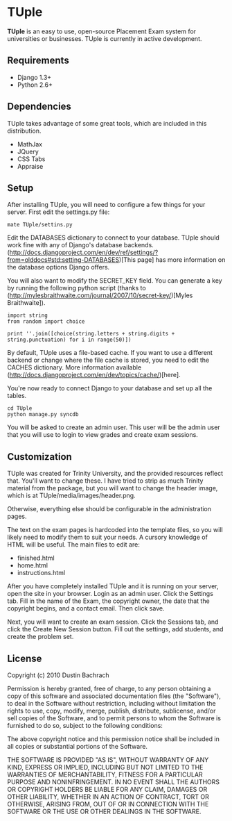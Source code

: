 # TUple

**TUple** is an easy to use, open-source Placement Exam system for universities or businesses. TUple is currently in active development.

## Requirements

* Django 1.3+
* Python 2.6+

## Dependencies

TUple takes advantage of some great tools, which are included in this distribution. 

* MathJax
* JQuery
* CSS Tabs
* Appraise

## Setup

After installing TUple, you will need to configure a few things for your server. First edit the settings.py file:

	mate TUple/settins.py

Edit the DATABASES dictionary to connect to your database. TUple should work fine with any of Django's database backends. (http://docs.djangoproject.com/en/dev/ref/settings/?from=olddocs#std:setting-DATABASES)[This page] has more information on the database options Django offers.

You will also want to modify the SECRET_KEY field. You can generate a key by running the following python script (thanks to (http://mylesbraithwaite.com/journal/2007/10/secret-key/)[Myles Braithwaite]).

	import string
	from random import choice
	
	print ''.join([choice(string.letters + string.digits + string.punctuation) for i in range(50)])

By default, TUple uses a file-based cache. If you want to use a different backend or change where the file cache is stored, you need to edit the CACHES dictionary. More information available (http://docs.djangoproject.com/en/dev/topics/cache/)[here].

You're now ready to connect Django to your database and set up all the tables.

	cd TUple
	python manage.py syncdb

You will be asked to create an admin user. This user will be the admin user that you will use to login to view grades and create exam sessions.



## Customization

TUple was created for Trinity University, and the provided resources reflect that. You'll want to change these. I have tried to strip as much Trinity material from the package, but you will want to change the header image, which is at TUple/media/images/header.png.

Otherwise, everything else should be configurable in the administration pages.

The text on the exam pages is hardcoded into the template files, so you will likely need to modify them to suit your needs. A cursory knowledge of HTML will be useful. The main files to edit are:

* finished.html
* home.html
* instructions.html

After you have completely installed TUple and it is running on your server, open the site in your browser. Login as an admin user. Click the Settings tab. Fill in the name of the Exam, the copyright owner, the date that the copyright begins, and a contact email. Then click save.

Next, you will want to create an exam session. Click the Sessions tab, and click the Create New Session button. Fill out the settings, add students, and create the problem set.

## License

Copyright (c) 2010 Dustin Bachrach

Permission is hereby granted, free of charge, to any person obtaining a copy
of this software and associated documentation files (the "Software"), to deal
in the Software without restriction, including without limitation the rights
to use, copy, modify, merge, publish, distribute, sublicense, and/or sell
copies of the Software, and to permit persons to whom the Software is
furnished to do so, subject to the following conditions:

The above copyright notice and this permission notice shall be included in
all copies or substantial portions of the Software.

THE SOFTWARE IS PROVIDED "AS IS", WITHOUT WARRANTY OF ANY KIND, EXPRESS OR
IMPLIED, INCLUDING BUT NOT LIMITED TO THE WARRANTIES OF MERCHANTABILITY,
FITNESS FOR A PARTICULAR PURPOSE AND NONINFRINGEMENT. IN NO EVENT SHALL THE
AUTHORS OR COPYRIGHT HOLDERS BE LIABLE FOR ANY CLAIM, DAMAGES OR OTHER
LIABILITY, WHETHER IN AN ACTION OF CONTRACT, TORT OR OTHERWISE, ARISING FROM,
OUT OF OR IN CONNECTION WITH THE SOFTWARE OR THE USE OR OTHER DEALINGS IN
THE SOFTWARE.
